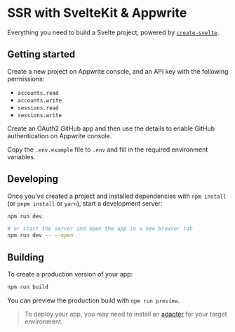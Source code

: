# SSR with SvelteKit & Appwrite

Everything you need to build a Svelte project, powered by [`create-svelte`](https://github.com/sveltejs/kit/tree/master/packages/create-svelte).

## Getting started

Create a new project on Appwrite console, and an API key with the following permissions:
- `accounts.read`
- `accounts.write`
- `sessions.read`
- `sessions.write`

Create an OAuth2 GitHub app and then use the details to enable GitHub authentication on Appwrite console.

Copy the `.env.example` file to `.env` and fill in the required environment variables.

## Developing

Once you've created a project and installed dependencies with `npm install` (or `pnpm install` or `yarn`), start a development server:

```bash
npm run dev

# or start the server and open the app in a new browser tab
npm run dev -- --open
```

## Building

To create a production version of your app:

```bash
npm run build
```

You can preview the production build with `npm run preview`.

> To deploy your app, you may need to install an [adapter](https://kit.svelte.dev/docs/adapters) for your target environment.
